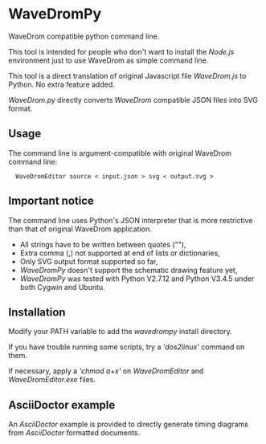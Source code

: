 # WaveDromPy
WaveDrom compatible python command line.

This tool is intended for people who don't want to install the _Node.js_ environment just to use WaveDrom as simple command line.

This tool is a direct translation of original Javascript file _WaveDrom.js_ to Python. No extra feature added.

_WaveDrom.py_ directly converts _WaveDrom_ compatible JSON files into SVG format.

## Usage
The command line is argument-compatible with original WaveDrom command line:

```
  WaveDromEditor source < input.json > svg < output.svg >
```

## Important notice

The command line uses Python's JSON interpreter that is more restrictive than that of original WaveDrom application.

 * All strings have to be written between quotes (""),
 * Extra comma (,) not supported at end of lists or dictionaries,
 * Only SVG output format supported so far,
 * _WaveDromPy_ doesn't support the schematic drawing feature yet,
 * _WaveDromPy_ was tested with Python V2.7.12 and Python V3.4.5 under both Cygwin and Ubuntu.

## Installation

Modify your PATH variable to add the _wavedrompy_ install directory.

If you have trouble running some scripts, try a _'dos2linux'_ command on them.

If necessary, apply a _'chmod a+x'_ on _WaveDromEditor_ and _WaveDromEditor.exe_ files.

## AsciiDoctor example
An _AsciiDoctor_ example is provided to directly generate timing diagrams from _AsciiDoctor_ formatted documents.

